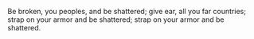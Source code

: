 Be broken, you peoples, and be shattered; give ear, all you far countries; strap on your armor and be shattered; strap on your armor and be shattered.
